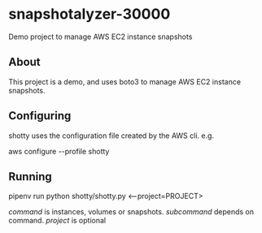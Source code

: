# snapshotalyzer-30000

Demo project to manage AWS EC2 instance snapshots

## About

This project is a demo, and uses boto3 to manage AWS EC2 instance snapshots.

## Configuring

shotty uses the configuration file created by the AWS cli. e.g.

aws configure --profile shotty

## Running

pipenv run python shotty/shotty.py <command> <subcommand> <--project=PROJECT>

*command* is instances, volumes or snapshots.
*subcommand* depends on command.
*project* is optional
